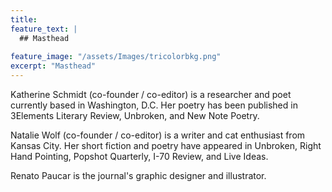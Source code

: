 ```yaml
---
title: 
feature_text: |
  ## Masthead
  
feature_image: "/assets/Images/tricolorbkg.png"
excerpt: "Masthead"
---
```

Katherine Schmidt (co-founder / co-editor) is a researcher and poet currently based in Washington, D.C. Her poetry has been published in 3Elements Literary Review, Unbroken, and New Note Poetry.

Natalie Wolf (co-founder / co-editor) is a writer and cat enthusiast from Kansas City. Her short fiction and poetry have appeared in Unbroken, Right Hand Pointing, Popshot Quarterly, I-70 Review, and Live Ideas.

Renato Paucar is the journal's graphic designer and illustrator.